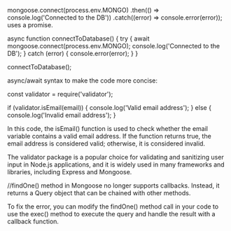 mongoose.connect(process.env.MONGO)
  .then(() => console.log('Connected to the DB'))
  .catch((error) => console.error(error));
uses a promise.

async function connectToDatabase() {
  try {
    await mongoose.connect(process.env.MONGO);
    console.log('Connected to the DB');
  } catch (error) {
    console.error(error);
  }
}

connectToDatabase();

async/await syntax to make the code more concise:


const validator = require('validator');

if (validator.isEmail(email)) {
  console.log('Valid email address');
} else {
  console.log('Invalid email address');
}

In this code, the isEmail() function is used to check whether the email variable contains a valid email address. If the function returns true, the email address is considered valid; otherwise, it is considered invalid.

The validator package is a popular choice for validating and sanitizing user input in Node.js applications, and it is widely used in many frameworks and libraries, including Express and Mongoose.

//findOne() method in Mongoose no longer supports callbacks. Instead, it returns a Query object that can be chained with other methods.

To fix the error, you can modify the findOne() method call in your code to use the exec() method to execute the query and handle the result with a callback function. 